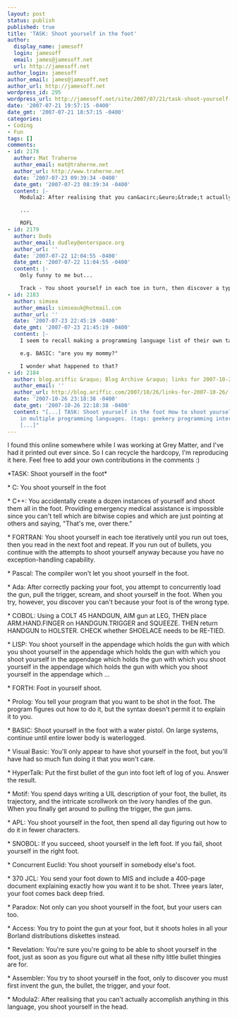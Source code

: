 ```yaml
---
layout: post
status: publish
published: true
title: 'TASK: Shoot yourself in the foot'
author:
  display_name: jamesoff
  login: jamesoff
  email: james@jamesoff.net
  url: http://jamesoff.net
author_login: jamesoff
author_email: james@jamesoff.net
author_url: http://jamesoff.net
wordpress_id: 295
wordpress_url: http://jamesoff.net/site/2007/07/21/task-shoot-yourself-in-the-foot/
date: '2007-07-21 19:57:15 -0400'
date_gmt: '2007-07-21 18:57:15 -0400'
categories:
- Coding
- Fun
tags: []
comments:
- id: 2178
  author: Mat Traherne
  author_email: mat@traherne.net
  author_url: http://www.traherne.net
  date: '2007-07-23 09:39:34 -0400'
  date_gmt: '2007-07-23 08:39:34 -0400'
  content: |-
    Modula2: After realising that you can&acirc;&euro;&trade;t actually accomplish anything in this language, you shoot yourself in the head.

    ...

    ROFL
- id: 2179
  author: Duds
  author_email: dudley@enterspace.org
  author_url: ''
  date: '2007-07-22 12:04:55 -0400'
  date_gmt: '2007-07-22 11:04:55 -0400'
  content: |-
    Only funny to me but...

    Track - You shoot yourself in each toe in turn, then discover a typo makes it exception before the last one leading to you having to start again.
- id: 2183
  author: simsea
  author_email: simseauk@hotmail.com
  author_url: ''
  date: '2007-07-23 22:45:19 -0400'
  date_gmt: '2007-07-23 21:45:19 -0400'
  content: |-
    I seem to recall making a programming language list of their own taglines:

    e.g. BASIC: "are you my mommy?"

    I wonder what happened to that?
- id: 2184
  author: blog.ariffic &raquo; Blog Archive &raquo; links for 2007-10-26
  author_email: ''
  author_url: http://blog.ariffic.com/2007/10/26/links-for-2007-10-26/
  date: '2007-10-26 23:18:38 -0400'
  date_gmt: '2007-10-26 22:18:38 -0400'
  content: "[...] TASK: Shoot yourself in the foot How to shoot yourself in the foot
    in multiple programming languages. (tags: geekery programming interesting humor)
    [...]"
---
```

<p>I found this online somewhere while I was working at Grey Matter, and I've had it printed out ever since. So I can recycle the hardcopy, I'm reproducing it here. Feel free to add your own contributions in the comments :)</p>
<p>*TASK: Shoot yourself in the foot*</p>
<p> * C: You shoot yourself in the foot</p>
<p> * C++: You accidentally create a dozen instances of yourself and shoot them all in the foot. Providing emergency medical assistance is impossible since you can't tell which are bitwise copies and which are just pointing at others and saying, "That's me, over there."</p>
<p> * FORTRAN: You shoot yourself in each toe iteratively until you run out toes, then you read in the next foot and repeat. If you run out of bullets, you continue with the attempts to shoot yourself anyway because you have no exception-handling capability.</p>
<p> * Pascal: The compiler won't let you shoot yourself in the foot.</p>
<p> * Ada: After correctly packing your foot, you attempt to concurrently load the gun, pull the trigger, scream, and shoot yourself in the foot. When you try, however, you discover you can't because your foot is of the wrong type.</p>
<p> * COBOL: Using a COLT 45 HANDGUN, AIM gun at LEG, THEN place ARM.HAND.FINGER on HANDGUN.TRIGGER and SQUEEZE. THEN return HANDGUN to HOLSTER. CHECK whether SHOELACE needs to be RE-TIED.</p>
<p> * LISP: You shoot yourself in the appendage which holds the gun with which you shoot yourself in the appendage which holds the gun with which you shoot yourself in the appendage which holds the gun with which you shoot yourself in the appendage which holds the gun with which you shoot yourself in the appendage which ...</p>
<p> * FORTH: Foot in yourself shoot.</p>
<p> * Prolog: You tell your program that you want to be shot in the foot. The program figures out how to do it, but the syntax doesn't permit it to explain it to you.</p>
<p> * BASIC: Shoot yourself in the foot with a water pistol. On large systems, continue until entire lower body is waterlogged.</p>
<p> * Visual Basic: You'll only appear to have shot yourself in the foot, but you'll have had so much fun doing it that you won't care.</p>
<p> * HyperTalk: Put the first bullet of the gun into foot left of log of you. Answer the result.</p>
<p> * Motif: You spend days writing a UIL description of your foot, the bullet, its trajectory, and the intricate scrollwork on the ivory handles of the gun. When you finally get around to pulling the trigger, the gun jams.</p>
<p> * APL: You shoot yourself in the foot, then spend all day figuring out how to do it in fewer characters.</p>
<p> * SNOBOL: If you succeed, shoot yourself in the left foot. If you fail, shoot yourself in the right foot.</p>
<p> * Concurrent Euclid: You shoot yourself in somebody else's foot.</p>
<p> * 370 JCL: You send your foot down to MIS and include a 400-page document explaining exactly how you want it to be shot. Three years later, your foot comes back deep fried.</p>
<p> * Paradox: Not only can you shoot yourself in the foot, but your users can too.</p>
<p> * Access: You try to point the gun at your foot, but it shoots holes in all your Borland distributions diskettes instead.</p>
<p> * Revelation: You're sure you're going to be able to shoot yourself in the foot, just as soon as you figure out what all these nifty little bullet thingies are for.</p>
<p> * Assembler: You try to shoot yourself in the foot, only to discover you must first invent the gun, the bullet, the trigger, and your foot.</p>
<p> * Modula2: After realising that you can't actually accomplish anything in this language, you shoot yourself in the head.</p>
